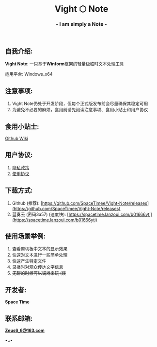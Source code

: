 <h1 align="center">Vight ⬡ Note</h1>
<h3 align="center">- I am simply a Note -</h3>
</br>

## 自我介绍:
**Vight Note**: 一只基于**Winform**框架的轻量级临时文本处理工具

适用平台: Windows_x64

## 注意事项:
1. Vight Note仍处于开发阶段，但每个正式版发布前会尽量确保其稳定可用
2. 为避免不必要的麻烦，食用前请先阅读注意事项、食用小贴士和用户协议

## 食用小贴士:
[Github Wiki](https://github.com/SpaceTimee/Vight-Note/wiki/Vight-Note-%E9%A3%9F%E7%94%A8%E5%B0%8F%E8%B4%B4%E5%A3%AB)

## 用户协议:
1. [隐私政策](https://thoughts.teambition.com/share/609fd36543b2b70046b09b06#title=Vight_Note_隐私政策)
2. [使用协议](https://thoughts.teambition.com/share/60e11bdcad3f6b0046b0c3b2#title=Vight_Note_使用协议)

## 下载方式:
1. Github (推荐): [https://github.com/SpaceTimee/Vight-Note/releases](https://github.com/SpaceTimee/Vight-Note/releases)
2. 蓝奏云 (密码3a57) (速度快): [https://spacetime.lanzoui.com/b01666yti](https://spacetime.lanzoui.com/b01666yti)

## 使用场景举例:
1. 查看剪切板中文本的显示效果
2. 快速对文本进行一些简单处理
3. 快速产生特定文件
4. 录播时对观众传达文字信息
5. ~~无聊的时候可以调戏来玩 (误~~

## 开发者:
**Space Time**

## 联系邮箱:
**Zeus6_6@163.com**

•ᴗ•
